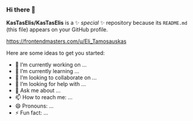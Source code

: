 ### Hi there 👋

**KasTasElis/KasTasElis** is a ✨ _special_ ✨ repository because its `README.md` (this file) appears on your GitHub profile.

https://frontendmasters.com/u/Eli_Tamosauskas

Here are some ideas to get you started:

- 🔭 I’m currently working on ...
- 🌱 I’m currently learning ...
- 👯 I’m looking to collaborate on ...
- 🤔 I’m looking for help with ...
- 💬 Ask me about ...
- 📫 How to reach me: ...
- 😄 Pronouns: ...  
- ⚡ Fun fact: ...
